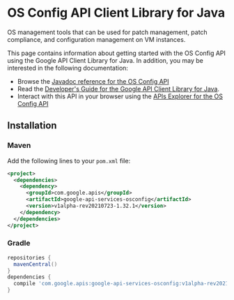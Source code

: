 # OS Config API Client Library for Java

OS management tools that can be used for patch management, patch compliance, and configuration management on VM instances.

This page contains information about getting started with the OS Config API
using the Google API Client Library for Java. In addition, you may be interested
in the following documentation:

* Browse the [Javadoc reference for the OS Config API][javadoc]
* Read the [Developer's Guide for the Google API Client Library for Java][google-api-client].
* Interact with this API in your browser using the [APIs Explorer for the OS Config API][api-explorer]

## Installation

### Maven

Add the following lines to your `pom.xml` file:

```xml
<project>
  <dependencies>
    <dependency>
      <groupId>com.google.apis</groupId>
      <artifactId>google-api-services-osconfig</artifactId>
      <version>v1alpha-rev20210723-1.32.1</version>
    </dependency>
  </dependencies>
</project>
```

### Gradle

```gradle
repositories {
  mavenCentral()
}
dependencies {
  compile 'com.google.apis:google-api-services-osconfig:v1alpha-rev20210723-1.32.1'
}
```

[javadoc]: https://googleapis.dev/java/google-api-services-osconfig/latest/index.html
[google-api-client]: https://github.com/googleapis/google-api-java-client/
[api-explorer]: https://developers.google.com/apis-explorer/#p/osconfig/v1/
